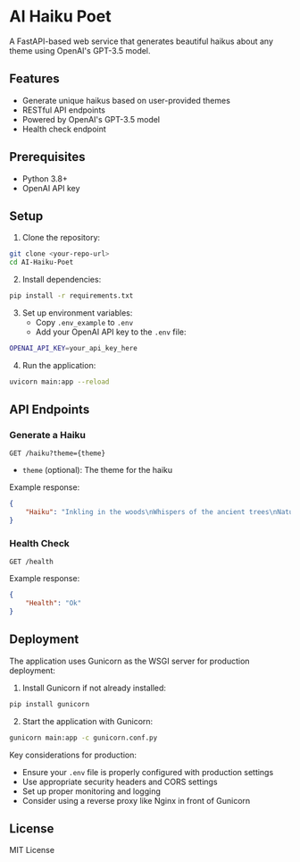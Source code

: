# AI Haiku Poet

A FastAPI-based web service that generates beautiful haikus about any theme using OpenAI's GPT-3.5 model.

## Features

- Generate unique haikus based on user-provided themes
- RESTful API endpoints
- Powered by OpenAI's GPT-3.5 model
- Health check endpoint

## Prerequisites

- Python 3.8+
- OpenAI API key

## Setup

1. Clone the repository:
```bash
git clone <your-repo-url>
cd AI-Haiku-Poet
```

2. Install dependencies:
```bash
pip install -r requirements.txt
```

3. Set up environment variables:
   - Copy `.env_example` to `.env`
   - Add your OpenAI API key to the `.env` file:
```bash
OPENAI_API_KEY=your_api_key_here
```

4. Run the application:
```bash
uvicorn main:app --reload
```

## API Endpoints

### Generate a Haiku
```
GET /haiku?theme={theme}
```
- `theme` (optional): The theme for the haiku

Example response:
```json
{
    "Haiku": "Inkling in the woods\nWhispers of the ancient trees\nNature's secrets told"
}
```

### Health Check
```
GET /health
```
Example response:
```json
{
    "Health": "Ok"
}
```

## Deployment

The application uses Gunicorn as the WSGI server for production deployment:

1. Install Gunicorn if not already installed:
```bash
pip install gunicorn
```

2. Start the application with Gunicorn:
```bash
gunicorn main:app -c gunicorn.conf.py
```

Key considerations for production:
- Ensure your `.env` file is properly configured with production settings
- Use appropriate security headers and CORS settings
- Set up proper monitoring and logging
- Consider using a reverse proxy like Nginx in front of Gunicorn

## License

MIT License 